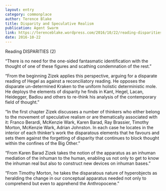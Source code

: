 ```yaml
---
layout: entry
category: commonplace
author: Terence Blake
title: Disparity and Speculative Realism
publication: Agent Swarm
link: https://terenceblake.wordpress.com/2016/10/22/reading-disparities-2-disparity-and-speculative-realism/
date: 2016-10-22
---
```


Reading DISPARITIES (2)

“There is no need for the one-sided fantasmatic identification with the thought of one of these figures and scathing condemnation of the rest.”

“From the beginning Zizek applies this perspective, arguing for a disparate reading of Hegel as against a reconciliatory reading. He opposes the disparate un-determined Kraken to the uniform holistic deterministic mole. He deploys the elements of disparity he finds in Kant, Hegel, Lacan, Heidegger, Badiou and others to re-think his analysis of the contemporary field of thought.”

“In the first chapter Zizek discusses a number of thinkers who either belong to the movement of speculative realism or are thematically associated with it: Franco Berardi, McKenzie Wark, Karen Barad, Ray Brassier, Timothy Morton, McKenzie Wark, Adrian Johnston. In each case he locates in the interior of each thinker’s work the disparatous elements that he favours and sets them against the forgetting of disparity that continues to block thought within the confines of the Big Other.”

“From Karen Barad Zizek takes the notion of the apparatus as an inhuman mediation of the inhuman to the human, enabling us not only to get to know the inhuman real but also to construct new devices on inhuman bases.”

“From Timothy Morton, he takes the disparatous nature of hyperobjects as heralding the change in our conceptual apparatus needed not only to comprehend but even to apprehend the Anthropocene.”
